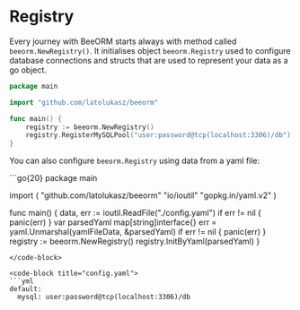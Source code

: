 # Registry

Every journey with BeeORM starts always with method called `beeorm.NewRegistry()`.
It initialises object `beeorm.Registry` used to configure database connections and structs that are used
to represent your data as a go object.


```go
package main

import "github.com/latolukasz/beeorm"

func main() {
    registry := beeorm.NewRegistry()
    registry.RegisterMySQLPool("user:password@tcp(localhost:3306)/db") 
}  
```

You can also configure `beeorm.Registry` using data from a yaml file:

<code-group>
<code-block title="go">
```go{20}
package main

import (
    "github.com/latolukasz/beeorm"
    "io/ioutil"
    "gopkg.in/yaml.v2"
)

func main() {
    data, err := ioutil.ReadFile("./config.yaml")
    if err != nil {
        panic(err)
    }
    var parsedYaml map[string]interface{}
    err = yaml.Unmarshal(yamlFileData, &parsedYaml)
    if err != nil {
        panic(err)
    }
    registry := beeorm.NewRegistry()
    registry.InitByYaml(parsedYaml)
}
```
</code-block>

<code-block title="config.yaml">
```yml
default:
  mysql: user:password@tcp(localhost:3306)/db
```
</code-block>
</code-group>
